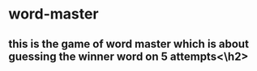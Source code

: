 # word-master
<h2> this is the game of word master which is about guessing the winner word on 5 attempts<\h2>
